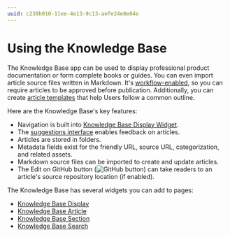 ```yaml
---
uuid: c238b010-11ee-4e13-9c13-aefe24e0e04e
---
```

# Using the Knowledge Base

The Knowledge Base app can be used to display professional product documentation or form complete books or guides. You can even import article source files written in Markdown. It's [workflow-enabled](../../process-automation/workflow/introduction-to-workflow.md), so you can require articles to be approved before publication. Additionally, you can create [article templates](./knowledge-base-templates.md) that help Users follow a common outline.

Here are the Knowledge Base's key features:

* Navigation is built into [Knowledge Base Display Widget](./knowledge-base-display-widget.md).
* The [suggestions interface](./responding-to-knowledge-base-feedback.md) enables feedback on articles.
* Articles are stored in folders.
* Metadata fields exist for the friendly URL, source URL, categorization, and related assets.
* Markdown source files can be imported to create and update articles.
* The Edit on GitHub button (![GitHub button](./using-the-knowledge-base/images/01.png)) can take readers to an article's source repository location (if enabled).

The Knowledge Base has several widgets you can add to pages:

* [Knowledge Base Display](knowledge-base-display-widget.md)
* [Knowledge Base Article](other-knowledge-base-widgets.md#knowledge-base-article-widget)
* [Knowledge Base Section](other-knowledge-base-widgets.md#knowledge-base-section-widget)
* [Knowledge Base Search](other-knowledge-base-widgets.md#knowledge-base-search-widget)
